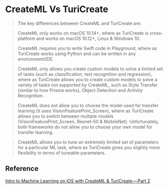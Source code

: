 # CreateML Vs TuriCreate

>The key differences between CreateML and TuriCreate are:

>CreateML only works on macOS 10.14+, where as TuriCreate is cross-platform and works on macOS 10.12+, Linux & Windows 10.

>CreateML requires you to write Swift code in Playground, where as TuriCreate works using Python and can be written in any environment/IDE.

>CreateML only allows you create custom models to solve a limited set of tasks (such as classification, text recognition and regression), where as TuriCreate allows you to create custom models to solve a variety of tasks not supported by CreateML, such as Style Transfer (similar to how Prisma works), Object Detection and Activity Recognition.

>CreateML does not allow you to choose the model used for transfer learning (it uses VisionFeaturePrint_Screen), where as TuriCreate allows you to switch between multiple models (VisionFeaturePrint_Screen, Resnet-50 & MobileNet). Unfortunately, both frameworks do not allow you to choose your own model for transfer learning.

>CreateML allows you to tune an extremely limited set of parameters for a particular ML task, where as TuriCreate gives you slightly more flexibility in terms of tuneable parameters.

## Reference

[Intro to Machine Learning on iOS with CreateML & TuriCreate — Part 2
](https://edit.theappbusiness.com/intro-to-machine-learning-on-ios-with-createml-turicreate-part-2-f30f94fe8172)